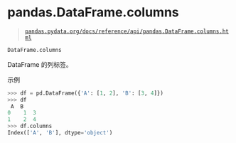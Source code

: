 # pandas.DataFrame.columns

> [`pandas.pydata.org/docs/reference/api/pandas.DataFrame.columns.html`](https://pandas.pydata.org/docs/reference/api/pandas.DataFrame.columns.html)

```py
DataFrame.columns
```

DataFrame 的列标签。

示例

```py
>>> df = pd.DataFrame({'A': [1, 2], 'B': [3, 4]})
>>> df
 A  B
0    1  3
1    2  4
>>> df.columns
Index(['A', 'B'], dtype='object') 
```
